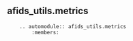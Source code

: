 ## afids_utils.metrics

```{eval-rst}
    .. automodule:: afids_utils.metrics
        :members:
```
